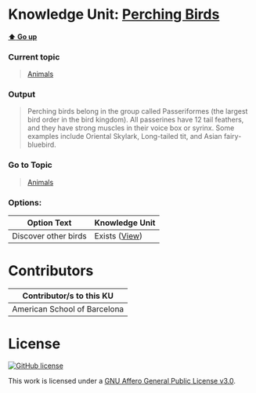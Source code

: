 # Knowledge Unit: [Perching Birds](../../knowledge_units/animals/perching-birds.md)

#### [:arrow_up: Go up](../../topics/animals.md)
### Current topic
> [Animals](../../topics/animals.md)
### Output
> Perching birds belong in the group called Passeriformes (the largest bird order in the bird kingdom). All passerines have 12 tail feathers, and they have strong muscles in their voice box or syrinx. Some examples include Oriental Skylark, Long-tailed tit, and Asian fairy-bluebird.
### Go to Topic
> [Animals](../../topics/animals.md)

### Options: 

| Option Text | Knowledge Unit |
| - | - |  
| Discover other birds  |  Exists ([View](../../knowledge_units/animals/discover-other-birds.md))  | 

# Contributors

| Contributor/s to this KU |
| - | 
| American School of Barcelona |

# License
[![GitHub license](https://img.shields.io/github/license/inbrainz/cerebro)](https://github.com/inbrainz/cerebro/blob/master/LICENSE)

This work is licensed under a [GNU Affero General Public License v3.0](https://www.gnu.org/licenses/agpl-3.0.txt).